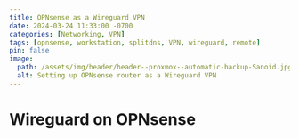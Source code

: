 ```yaml
---
title: OPNsense as a Wireguard VPN
date: 2024-03-24 11:33:00 -0700
categories: [Networking, VPN]
tags: [opnsense, workstation, splitdns, VPN, wireguard, remote]
pin: false
image:
  path: /assets/img/header/header--proxmox--automatic-backup-Sanoid.jpg
  alt: Setting up OPNsense router as a Wireguard VPN
---
```


# Wireguard on OPNsense 
